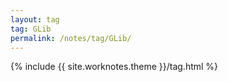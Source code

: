 ```yaml
---
layout: tag
tag: GLib
permalink: /notes/tag/GLib/
---
```

{% include {{ site.worknotes.theme }}/tag.html %}